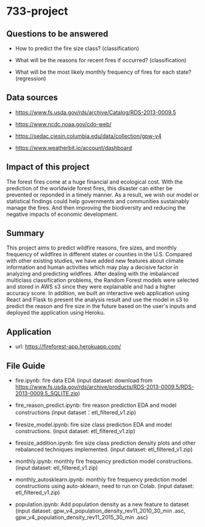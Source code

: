 # 733-project

## Questions to be answered

* How to predict the fire size class? (classification)

* What will be the reasons for recent fires if occurred? (classification)

* What will be the most likely monthly frequency of fires for each state? (regression)


## Data sources

* https://www.fs.usda.gov/rds/archive/Catalog/RDS-2013-0009.5

* https://www.ncdc.noaa.gov/cdo-web/

* https://sedac.ciesin.columbia.edu/data/collection/gpw-v4

* https://www.weatherbit.io/account/dashboard


## Impact of this project

The forest fires come at a huge financial and ecological cost. With the prediction of the worldwide forest fires, this disaster can either be prevented or reponded in a timely manner. As a result, we wish our model or statistical findings could help governments and communities sustainably manage the fires. And then improving the biodiversity and reducing the negative impacts of economic development. 


## Summary

  This project aims to predict wildfire reasons, fire sizes, and monthly frequency of wildfires in different states or counties in the U.S. Compared with other existing studies, we have added new features about climate information and human activities which may play a decisive factor in analyzing and predicting wildfires. After dealing with the imbalanced multiclass classification problems, the Random Forest models were selected and stored in AWS s3 since they were explainable and had a higher accuracy score. In addition, we built an interactive web application using React and Flask to present the analysis result and use the model in s3 to predict the reason and fire size in the future based on the user's inputs and deployed the application using Heroku.


## Application

* url: https://fireforest-app.herokuapp.com/


## File Guide 

* fire.ipynb: fire data EDA (input dataset: download from https://www.fs.usda.gov/rds/archive/products/RDS-2013-0009.5/RDS-2013-0009.5_SQLITE.zip)
* fire_reason_predict.ipynb: fire reason prediction EDA and model constructions (input dataset：etl_filtered_v1.zip)

* firesize_model.ipynb: fire size class prediction EDA and model constructions. (input dataset: etl_filtered_v1.zip)
* firesize_addition.ipynb: fire size class prediction density plots and other rebalanced techniques implemented. (input dataset: etl_filtered_v1.zip)

* monthly.ipynb: monthly fire frequency prediction model constructions. (input dataset: etl_filtered_v1.zip)
* monthly_autosklearn.ipynb: monthly fire frequency prediction model constructions using auto-sklearn, need to run on Colab. (input dataset: etl_filtered_v1.zip)

* population.ipynb: Add population density as a new feature to dataset (input dataset: gpw_v4_population_density_rev11_2010_30_min .asc, gpw_v4_population_density_rev11_2015_30_min .asc)
